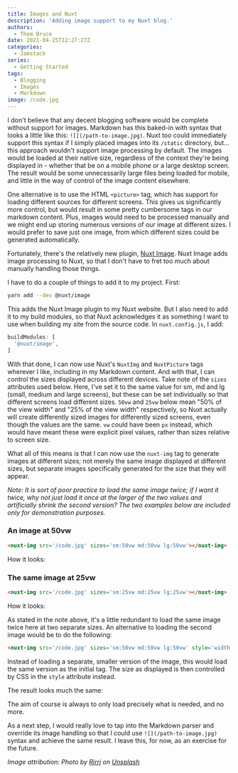 ```yaml
---
title: Images and Nuxt
description: 'Adding image support to my Nuxt blog.'
authors:
  - Thom Bruce
date: 2021-04-25T12:27:27Z
categories:
  - Jamstack
series:
  - Getting Started
tags:
  - Blogging
  - Images
  - Markdown
image: /code.jpg
---
```


I don't believe that any decent blogging software would be complete without support for images. Markdown has this baked-in with syntax that looks a little like this: `![](/path-to-image.jpg)`. Nuxt too could immediately support this syntax if I simply placed images into its `/static` directory, but... this approach wouldn't support image processing by default. The images would be loaded at their native size, regardless of the context they're being displayed in - whether that be on a mobile phone or a large desktop screen. The result would be some unnecessarily large files being loaded for mobile, and little in the way of control of the image content elsewhere.

One alternative is to use the HTML `<picture>` tag, which has support for loading different sources for different screens. This gives us significantly more control, but would result in some pretty cumbersome tags in our markdown content. Plus, images would need to be processed manually and we might end up storing numerous versions of our image at different sizes. I would prefer to save just one image, from which different sizes could be generated automatically.

Fortunately, there's the relatively new plugin, [Nuxt Image](https://image.nuxtjs.org/). Nuxt Image adds image processing to Nuxt, so that I don't have to fret too much about manually handling those things.

I have to do a couple of things to add it to my project. First:

```sh
yarn add --dev @nuxt/image
```

This adds the Nuxt Image plugin to my Nuxt website. But I also need to add it to my build modules, so that Nuxt acknowledges it as something I want to use when building my site from the source code. In `nuxt.config.js`, I add:

```js
buildModules: [
  '@nuxt/image',
]
```

With that done, I can now use Nuxt's `NuxtImg` and `NuxtPicture` tags wherever I like, including in my Markdown content. And with that, I can control the sizes displayed across different devices. Take note of the `sizes` attributes used below. Here, I've set it to the same value for sm, md and lg (small, medium and large screens), but these can be set individually so that different screens load different sizes. `50vw` and `25vw` below mean "50% of the view width" and "25% of the view width" respectively, so Nuxt actually will create differently sized images for differently sized screens, even though the values are the same. `vw` could have been `px` instead, which would have meant these were explicit pixel values, rather than sizes relative to screen size.

What all of this means is that I can now use the `nuxt-img` tag to generate images at different sizes; not merely the same image displayed at different sizes, but separate images specifically generated for the size that they will appear.

_Note: It is sort of poor practice to load the same image twice; if I want it twice, why not just load it once at the larger of the two values and artificially shrink the second version? The two examples below are included only for demonstration purposes._

### An image at 50vw

```md
<nuxt-img src='/code.jpg' sizes='sm:50vw md:50vw lg:50vw'></nuxt-img>
```

How it looks:

<nuxt-img src='/code.jpg' sizes='sm:50vw md:50vw lg:50vw'></nuxt-img>

### The same image at 25vw

```md
<nuxt-img src='/code.jpg' sizes='sm:25vw md:25vw lg:25vw'></nuxt-img>
```

How it looks:

<nuxt-img src='/code.jpg' sizes='sm:25vw md:25vw lg:25vw'></nuxt-img>

As stated in the note above, it's a little redundant to load the same image twice here at two separate sizes. An alternative to loading the second image would be to do the following:

```md
<nuxt-img src='/code.jpg' sizes='sm:50vw md:50vw lg:50vw' style='width:25vw;'></nuxt-img>
```

Instead of loading a separate, smaller version of the image, this would load the same version as the initial tag. The size as displayed is then controlled by CSS in the `style` attribute instead.

The result looks much the same:

<nuxt-img src='/code.jpg' sizes='sm:50vw md:50vw lg:50vw' style='width:25vw;'></nuxt-img>

The aim of course is always to only load precisely what is needed, and no more.

As a next step, I would really love to tap into the Markdown parser and override its image handling so that I could use `![](/path-to-image.jpg)` syntax and achieve the same result. I leave this, for now, as an exercise for the future.

_Image attribution: Photo by <a href="https://unsplash.com/@rirri01?utm_source=unsplash&utm_medium=referral&utm_content=creditCopyText">Rirri</a> on <a href="https://unsplash.com/s/photos/polaroids?utm_source=unsplash&utm_medium=referral&utm_content=creditCopyText">Unsplash</a>_